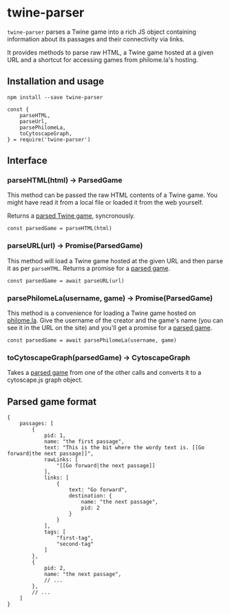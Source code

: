# twine-parser

`twine-parser` parses a Twine game into a rich JS object containing
information about its passages and their connectivity via links.

It provides methods to parse raw HTML, a Twine game hosted at a given
URL and a shortcut for accessing games from philome.la's hosting.

## Installation and usage

```
npm install --save twine-parser
```

```
const {
    parseHTML,
    parseUrl,
    parsePhilomeLa,
    toCytoscapeGraph,
} = require('twine-parser')
```

## Interface

### parseHTML(html) -> ParsedGame

This method can be passed the raw HTML contents of a Twine game. You might
have read it from a local file or loaded it from the web yourself.

Returns a [parsed Twine game](#parsed-game-format), syncronously.

```
const parsedGame = parseHTML(html)
```

### parseURL(url) -> Promise(ParsedGame)

This method will load a Twine game hosted at the given URL and then parse it
as per `parseHTML`. Returns a promise for a [parsed game](#parsed-game-format).

```
const parsedGame = await parseURL(url)
```

### parsePhilomeLa(username, game) -> Promise(ParsedGame)

This method is a convenience for loading a Twine game hosted on
[philome.la](http://philome.la). Give the username of the creator and the
game's name (you can see it in the URL on the site) and you'll get a promise for
a [parsed game](#parsed-game-format).

```
const parsedGame = await parsePhilomeLa(username, game)
```

### toCytoscapeGraph(parsedGame) -> CytoscapeGraph

Takes a [parsed game](#parsed-game-format) from one of the other calls and
converts it to a cytoscape.js graph object.

## Parsed game format

```
{
    passages: [
        {
            pid: 1,
            name: "the first passage",
            text: "This is the bit where the wordy text is. [[Go forward|the next passage]]",
            rawLinks: [
                "[[Go forward|the next passage]]
            ],
            links: [
                {
                    text: "Go forward",
                    destination: {
                        name: "the next passage",
                        pid: 2
                    }
                }
            ],
            tags: [
                "first-tag",
                "second-tag"
            ]
        },
        {
            pid: 2,
            name: "the next passage",
            // ...
        },
        // ...
    ]
}
```
